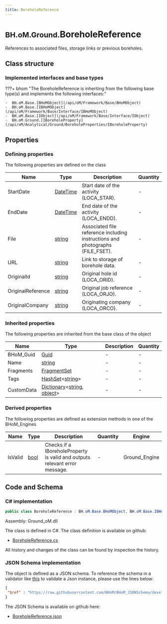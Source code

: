 ```yaml
---
title: BoreholeReference
---
```


# <small>BH.oM.Ground.</small>**BoreholeReference**

References to associated files, storage links or previous boreholes.

## Class structure

### Implemented interfaces and base types

???+ bhom "The BoreholeReference is inheriting from the following base type(s) and implements the following interfaces:"

    -  BH.oM.Base.[BHoMObject](/api/oM/Framework/Base/BHoMObject)
    -  BH.oM.Base.[IBHoMObject](/api/oM/Framework/Base/Interface/IBHoMObject)
    -  BH.oM.Base.[IObject](/api/oM/Framework/Base/Interface/IObject)
    -  BH.oM.Ground.[IBoreholeProperty](/api/oM/Analytical/Ground/BoreholeProperties/IBoreholeProperty)


## Properties



### Defining properties

The following properties are defined on the class

| Name             | Type             | Description      | Quantity         |
|------------------|------------------|------------------|------------------|
| StartDate | [DateTime](https://learn.microsoft.com/en-us/dotnet/api/System.DateTime?view=netstandard-2.0) | Start date of the activity (LOCA_STAR). | - |
| EndDate | [DateTime](https://learn.microsoft.com/en-us/dotnet/api/System.DateTime?view=netstandard-2.0) | End date of the activity (LOCA_ENDD). | - |
| File | [string](https://learn.microsoft.com/en-us/dotnet/api/System.String?view=netstandard-2.0) | Associated file reference including instructions and photographs (FILE_FSET). | - |
| URL | [string](https://learn.microsoft.com/en-us/dotnet/api/System.String?view=netstandard-2.0) | Link to storage of borehole data. | - |
| OriginalId | [string](https://learn.microsoft.com/en-us/dotnet/api/System.String?view=netstandard-2.0) | Original hole id (LOCA_ORID). | - |
| OriginalReference | [string](https://learn.microsoft.com/en-us/dotnet/api/System.String?view=netstandard-2.0) | Original job reference (LOCA_ORJO). | - |
| OriginalCompany | [string](https://learn.microsoft.com/en-us/dotnet/api/System.String?view=netstandard-2.0) | Originating company (LOCA_ORCO). | - |


### Inherited properties
The following properties are inherited from the base class of the object

| Name             | Type             | Description      | Quantity         |
|------------------|------------------|------------------|------------------|
| BHoM_Guid | [Guid](https://learn.microsoft.com/en-us/dotnet/api/System.Guid?view=netstandard-2.0) | - | - |
| Name | [string](https://learn.microsoft.com/en-us/dotnet/api/System.String?view=netstandard-2.0) | - | - |
| Fragments | [FragmentSet](/api/oM/Framework/Base/FragmentSet) | - | - |
| Tags | [HashSet](https://learn.microsoft.com/en-us/dotnet/api/System.Collections.Generic.HashSet-1?view=netstandard-2.0)&lt;[string](https://learn.microsoft.com/en-us/dotnet/api/System.String?view=netstandard-2.0)&gt; | - | - |
| CustomData | [Dictionary](https://learn.microsoft.com/en-us/dotnet/api/System.Collections.Generic.Dictionary-2?view=netstandard-2.0)&lt;[string](https://learn.microsoft.com/en-us/dotnet/api/System.String?view=netstandard-2.0), [object](https://learn.microsoft.com/en-us/dotnet/api/System.Object?view=netstandard-2.0)&gt; | - | - |


### Derived properties

The following properties are defined as extension methods in one of the BHoM_Engines

| Name             | Type             | Description      | Quantity         | Engine           |
|------------------|------------------|------------------|------------------|------------------|
| IsValid | [bool](https://learn.microsoft.com/en-us/dotnet/api/System.Boolean?view=netstandard-2.0) | Checks if a IBoreholeProperty is valid and outputs relevant error message. | - | Ground_Engine |


## Code and Schema

### C# implementation

``` C# title="C#"
public class BoreholeReference : BH.oM.Base.BHoMObject, BH.oM.Base.IBHoMObject, BH.oM.Base.IObject, BH.oM.Ground.IBoreholeProperty
```

Assembly: Ground_oM.dll

The class is defined in C#. The class definition is available on github:

- [BoreholeReference.cs](https://github.com/BHoM/BHoM/blob/develop/Ground_oM/BoreholeProperties\BoreholeReference.cs)

All history and changes of the class can be found by inspection the history.
### JSON Schema implementation

The object is defined as a JSON schema. To reference the schema in a validator like [this](https://www.jsonschemavalidator.net/) to validate a Json instance, please use the lines below:

``` json title="JSON Schema"
{
 "$ref" : "https://raw.githubusercontent.com/BHoM/BHoM_JSONSchema/develop/Ground_oM/BoreholeReference.json"
}
```

The JSON Schema is available on github here:

- [BoreholeReference.json](https://github.com/BHoM/BHoM_JSONSchema/blob/develop/Ground_oM/BoreholeReference.json)
